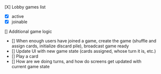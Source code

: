 [X] Lobby games list

- [x] active
- [x] joinable

[] Additional game logic

- [] When enough users have joined a game, create the game (shuffle and assign cards, initialize discard pile), broadcast game ready
- [] Update UI with new game state (cards assigned, whose turn it is, etc.)
- [] Play a card
- [] How are we doing turns, and how do screens get updated with current game state
